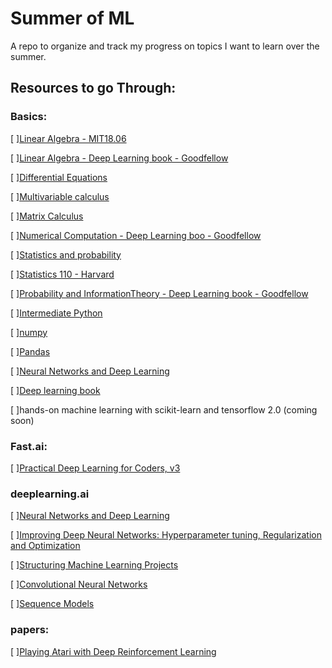 # Summer of ML
A repo to organize and track my progress on topics I want to learn over the summer.

## Resources to go Through:
### Basics:
[ ][Linear Algebra - MIT18.06](https://ocw.mit.edu/courses/mathematics/18-06sc-linear-algebra-fall-2011/)

[ ][Linear Algebra - Deep Learning book - Goodfellow](https://www.deeplearningbook.org/contents/linear_algebra.html)


[ ][Differential Equations](https://www.khanacademy.org/math/differential-calculus)

[ ][Multivariable calculus](https://www.khanacademy.org/math/multivariable-calculus)

[ ][Matrix Calculus](https://explained.ai/matrix-calculus/index.html)

[ ][Numerical Computation - Deep Learning boo - Goodfellow](https://www.deeplearningbook.org/contents/numerical.html)


[ ][Statistics and probability](https://www.khanacademy.org/math/statistics-probability)

[ ][Statistics 110 - Harvard](https://www.youtube.com/playlist?list=PL2SOU6wwxB0uwwH80KTQ6ht66KWxbzTIo)

[ ][Probability and InformationTheory - Deep Learning book - Goodfellow](https://www.deeplearningbook.org/contents/prob.html)


[ ][Intermediate Python](https://pythonprogramming.net/introduction-intermediate-python-tutorial/)

[ ][numpy](http://cs231n.github.io/python-numpy-tutorial/)

[ ][Pandas](https://pandas.pydata.org/pandas-docs/stable/getting_started/10min.html)



[ ][Neural Networks and Deep Learning](http://neuralnetworksanddeeplearning.com)

[ ][Deep learning book](https://www.deeplearningbook.org/)

[ ]hands-on machine learning with scikit-learn and tensorflow 2.0 (coming soon)

### Fast.ai:
[ ][Practical Deep Learning for Coders, v3](https://course.fast.ai/)

### deeplearning.ai
[ ][Neural Networks and Deep Learning](https://www.coursera.org/learn/neural-networks-deep-learning?specialization=deep-learning)

[ ][Improving Deep Neural Networks: Hyperparameter tuning, Regularization and Optimization](https://www.coursera.org/learn/deep-neural-network?specialization=deep-learning)

[ ][Structuring Machine Learning Projects](https://www.coursera.org/learn/machine-learning-projects?specialization=deep-learning)

[ ][Convolutional Neural Networks](https://www.coursera.org/learn/convolutional-neural-networks?specialization=deep-learning)

[ ][Sequence Models](https://www.coursera.org/learn/nlp-sequence-models)

### papers:
[ ][Playing Atari with Deep Reinforcement Learning](https://www.cs.toronto.edu/~vmnih/docs/dqn.pdf)
